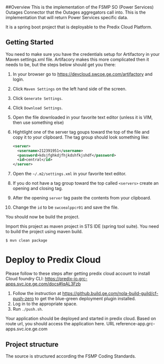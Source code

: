 ##Overview
This is the implementation of the FSMP SO (Power Services) Outages Connector that the Outages aggregators call
into. This is the implementation that will return Power Services specific data.

It is a spring boot project that is deployable to the Predix Cloud Platform. 

## Getting Started
You need to make sure you have the credentials setup for Artifactory in your Maven settings.xml file. Artifacory makes
this more complicated then it needs to be, but the steps below should get you there:

1. In your browser go to https://devcloud.swcoe.ge.com/artifactory and login.
2. Click `Maven Settings` on the left hand side of the screen.
3. Click `Generate Settings`.
4. Click `Download Settings`.
5. Open the file downloaded in your favorite text editor (unless it is VIM, then use something else)
6. Hightlight one of the server tag goups toward the top of the file and copy it to your clipboard.
   The tag group should look something like:  
   
   ```xml
   <server>
     <username>212391951</username>  
     <password>kdsjfghkdjfhjkdshfkjshdf</password>  
     <id>central</id>  
   </server>  
   ```
6. Open the `~/.m2/settings.xml` in your favorite text editor.
7. If you do not have a tag group toward the top called `<servers>` create an opening and closing tag.
8. After the opening `server` tag paste the contents from your clipboard.
9. Change the `id` to be `swcoealppcr01` and save the file.

You should now be build the project.

Import this project as maven project in STS IDE (spring tool suite). You need 
to build the project using maven build.

```
$ mvn clean package
```

# Deploy to Predix Cloud

Please follow to these steps after getting predix cloud account to install 
Cloud foundry CLI: https://predix-io.grc-apps.svc.ice.ge.com/docs#IqAL3Fzb

1. Follow the instruction at https://github.build.ge.com/nola-build-guild/cf-push-zero to get the blue-green deployment plugin installed.
2. Log in to the appropriate space.
2. Run `./push.sh`.

Your application should be deployed and started in predix cloud. Based on 
route url, you should access the application here. URL
reference-app.grc-apps.svc.ice.ge.com

## Project structure

The source is structured according the FSMP Coding Standards.
